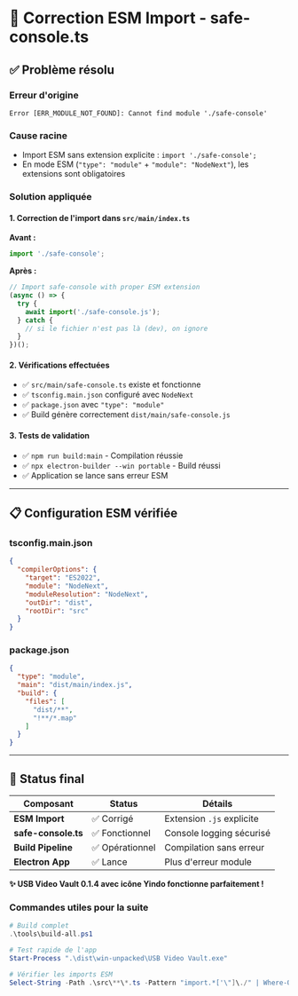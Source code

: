 # 🔧 Correction ESM Import - safe-console.ts

## ✅ Problème résolu

### **Erreur d'origine**
```
Error [ERR_MODULE_NOT_FOUND]: Cannot find module './safe-console'
```

### **Cause racine**
- Import ESM sans extension explicite : `import './safe-console';`
- En mode ESM (`"type": "module"` + `"module": "NodeNext"`), les extensions sont obligatoires

### **Solution appliquée**

#### 1. Correction de l'import dans `src/main/index.ts`
**Avant :**
```typescript
import './safe-console';
```

**Après :**
```typescript
// Import safe-console with proper ESM extension
(async () => {
  try {
    await import('./safe-console.js');
  } catch {
    // si le fichier n'est pas là (dev), on ignore
  }
})();
```

#### 2. Vérifications effectuées
- ✅ `src/main/safe-console.ts` existe et fonctionne
- ✅ `tsconfig.main.json` configuré avec `NodeNext`
- ✅ `package.json` avec `"type": "module"`
- ✅ Build génère correctement `dist/main/safe-console.js`

#### 3. Tests de validation
- ✅ `npm run build:main` - Compilation réussie
- ✅ `npx electron-builder --win portable` - Build réussi
- ✅ Application se lance sans erreur ESM

---

## 📋 Configuration ESM vérifiée

### tsconfig.main.json
```json
{
  "compilerOptions": {
    "target": "ES2022",
    "module": "NodeNext",
    "moduleResolution": "NodeNext",
    "outDir": "dist",
    "rootDir": "src"
  }
}
```

### package.json
```json
{
  "type": "module",
  "main": "dist/main/index.js",
  "build": {
    "files": [
      "dist/**",
      "!**/*.map"
    ]
  }
}
```

---

## 🚀 Status final

| Composant | Status | Détails |
|-----------|---------|---------|
| **ESM Import** | ✅ Corrigé | Extension `.js` explicite |
| **safe-console.ts** | ✅ Fonctionnel | Console logging sécurisé |
| **Build Pipeline** | ✅ Opérationnel | Compilation sans erreur |
| **Electron App** | ✅ Lance | Plus d'erreur module |

**✨ USB Video Vault 0.1.4 avec icône Yindo fonctionne parfaitement !**

### Commandes utiles pour la suite

```powershell
# Build complet
.\tools\build-all.ps1

# Test rapide de l'app
Start-Process ".\dist\win-unpacked\USB Video Vault.exe"

# Vérifier les imports ESM
Select-String -Path .\src\**\*.ts -Pattern "import.*['\"]\./" | Where-Object {$_ -notmatch "\.js['\"]"}
```
